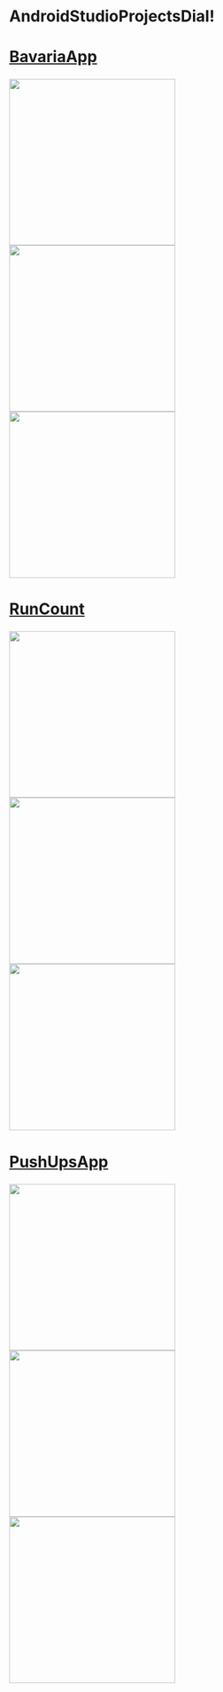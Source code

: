 # AndroidStudioProjectsDial!


<h1><a href="https://github.com/DiEvil21/AndroidStudioProjectsDial/tree/main/BavariaApp" target="_blank">BavariaApp</a>
  <h3 align="center"></h3>


<img src="https://user-images.githubusercontent.com/55885322/202651376-f89c81e2-1f2f-4bcb-bc72-e139bdb0255c.png" height="300"/></h1>
<img src="https://user-images.githubusercontent.com/55885322/202651385-0fa72fd0-4f09-47d8-96aa-264f6e9ec997.png" height="300"/></h1>
<img src="https://user-images.githubusercontent.com/55885322/202651393-c436d19e-9208-404b-ad82-65a96bc34047.png" height="300"/></h1>





<h1><a href="https://github.com/DiEvil21/AndroidStudioProjectsDial/tree/main/RunCount" target="_blank">RunCount</a>
  <h3 align="center"></h3>
 
  
<img src="https://user-images.githubusercontent.com/55885322/202417885-d0bffba5-f876-4ba9-b095-077802cb402f.jpg" height="300"/></h1>
<img src="https://user-images.githubusercontent.com/55885322/202413425-aec26f6d-4346-4dcd-b68b-fe579b104e3c.jpg" height="300"/></h1>
<img src="https://user-images.githubusercontent.com/55885322/202417879-0395f32d-286a-46f6-8cdd-6bddac294b3b.jpg" height="300"/></h1>



<h1><a href="https://github.com/DiEvil21/AndroidStudioProjectsDial/tree/main/PushUpsApp" target="_blank">PushUpsApp</a>
  <h3 align="center"></h3>
  
  
<img src="https://user-images.githubusercontent.com/55885322/204498693-1ffa674d-5303-4830-a523-74ddca78871a.jpg" height="300"/></h1>
<img src="https://user-images.githubusercontent.com/55885322/204498728-06ade32e-89e0-4522-895b-fac56aa7a1e9.jpg" height="300"/></h1>
<img src="https://user-images.githubusercontent.com/55885322/204499339-2a274f57-7b7e-451e-8734-ecc9bf07290b.jpg" height="300"/></h1>


